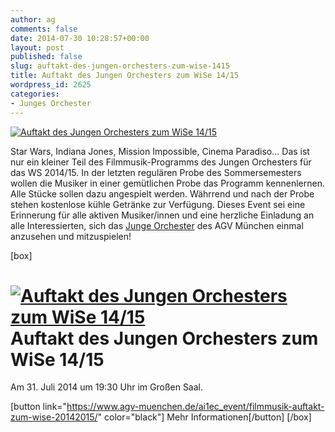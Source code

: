 ```yaml
---
author: ag
comments: false
date: 2014-07-30 10:28:57+00:00
layout: post
published: false
slug: auftakt-des-jungen-orchesters-zum-wise-1415
title: Auftakt des Jungen Orchesters zum WiSe 14/15
wordpress_id: 2625
categories:
- Junges Orchester
---
```


[![Auftakt des Jungen Orchesters zum WiSe 14/15](https://www.agv-muenchen.de/wp-content/uploads/2014/07/10588825_10203372708531268_582048379_n.jpg)](https://www.agv-muenchen.de/ai1ec_event/filmmusik-auftakt-zum-wise-20142015/)

Star Wars, Indiana Jones, Mission Impossible, Cinema Paradiso... Das ist nur ein kleiner Teil des Filmmusik-Programms des Jungen Orchesters für das WS 2014/15. In der letzten regulären Probe des Sommersemesters wollen die Musiker in einer gemütlichen Probe das Programm kennenlernen. Alle Stücke sollen dazu angespielt werden. Währrend und nach der Probe stehen kostenlose kühle Getränke zur Verfügung. Dieses Event sei eine Erinnerung für alle aktiven Musiker/innen und eine herzliche Einladung an alle Interessierten, sich das [Junge Orchester](https://www.agv-muenchen.de/musik-und-theater/junges-orchester/) des AGV München einmal anzusehen und mitzuspielen!

[box]

# [![Auftakt des Jungen Orchesters zum WiSe 14/15](https://www.agv-muenchen.de/wp-content/uploads/2014/07/10588825_10203372708531268_582048379_n.jpg)](https://www.agv-muenchen.de/ai1ec_event/filmmusik-auftakt-zum-wise-20142015/)Auftakt des Jungen Orchesters zum WiSe 14/15

Am 31. Juli 2014 um 19:30 Uhr im Großen Saal.

[button link="https://www.agv-muenchen.de/ai1ec_event/filmmusik-auftakt-zum-wise-20142015/" color="black"] Mehr Informationen[/button]
[/box]
